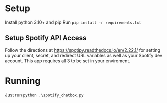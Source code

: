 # Setup
Install python 3.10+ and pip
Run `pip install -r requirements.txt`

## Setup Spotify API Access
Follow the directions at https://spotipy.readthedocs.io/en/2.22.1/ for setting up your client, secret, and redirect URL variables as well as your Spotify dev account. This app requires all 3 to be set in your enviroment.

# Running
Just run `python .\spotify_chatbox.py`